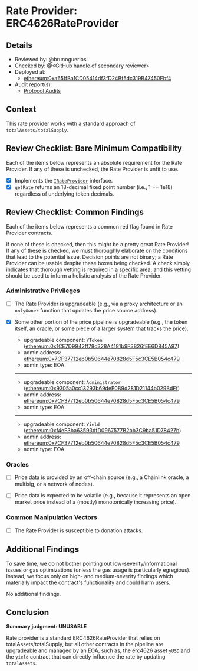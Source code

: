 # Rate Provider: ERC4626RateProvider

## Details
- Reviewed by: @brunoguerios
- Checked by: @\<GitHub handle of secondary reviewer\>
- Deployed at:
    - [ethereum:0xa65ffBa1CD05414df3fD24Bf5dc319B47450Fbf4](https://etherscan.io/address/0xa65ffBa1CD05414df3fD24Bf5dc319B47450Fbf4)
- Audit report(s):
    - [Protocol Audits](https://docs.yield.fi/resources/audits)

## Context
This rate provider works with a standard approach of `totalAssets/totalSupply`.

## Review Checklist: Bare Minimum Compatibility
Each of the items below represents an absolute requirement for the Rate Provider. If any of these is unchecked, the Rate Provider is unfit to use.

- [x] Implements the [`IRateProvider`](https://github.com/balancer/balancer-v2-monorepo/blob/bc3b3fee6e13e01d2efe610ed8118fdb74dfc1f2/pkg/interfaces/contracts/pool-utils/IRateProvider.sol) interface.
- [x] `getRate` returns an 18-decimal fixed point number (i.e., 1 == 1e18) regardless of underlying token decimals.

## Review Checklist: Common Findings
Each of the items below represents a common red flag found in Rate Provider contracts.

If none of these is checked, then this might be a pretty great Rate Provider! If any of these is checked, we must thoroughly elaborate on the conditions that lead to the potential issue. Decision points are not binary; a Rate Provider can be usable despite these boxes being checked. A check simply indicates that thorough vetting is required in a specific area, and this vetting should be used to inform a holistic analysis of the Rate Provider.

### Administrative Privileges
- [ ] The Rate Provider is upgradeable (e.g., via a proxy architecture or an `onlyOwner` function that updates the price source address).

- [x] Some other portion of the price pipeline is upgradeable (e.g., the token itself, an oracle, or some piece of a larger system that tracks the price).
    
    - upgradeable component: `YToken` ([ethereum:0x1CE7D9942ff78c328A4181b9F3826fEE6D845A97](https://etherscan.io/address/0x1CE7D9942ff78c328A4181b9F3826fEE6D845A97#code))
    - admin address: [ethereum:0x7CF37712eb0b50644e70828d5F5c3CE5B054c479](https://etherscan.io/address/0x7CF37712eb0b50644e70828d5F5c3CE5B054c479)
    - admin type: EOA
    ---
    - upgradeable component: `Administrator` ([ethereum:0x9305a0cc13293b69deE0B9d281D21144b029BdFf](https://etherscan.io/address/0x9305a0cc13293b69deE0B9d281D21144b029BdFf#code))
    - admin address: [ethereum:0x7CF37712eb0b50644e70828d5F5c3CE5B054c479](https://etherscan.io/address/0x7CF37712eb0b50644e70828d5F5c3CE5B054c479)
    - admin type: EOA
    ---
    - upgradeable component: `Yield` ([ethereum:0xf4eF3ba63593dfD0967577B2bb3C9ba51D78427b](https://etherscan.io/address/0xf4eF3ba63593dfD0967577B2bb3C9ba51D78427b#code))
    - admin address: [ethereum:0x7CF37712eb0b50644e70828d5F5c3CE5B054c479](https://etherscan.io/address/0x7CF37712eb0b50644e70828d5F5c3CE5B054c479)
    - admin type: EOA


### Oracles
- [ ] Price data is provided by an off-chain source (e.g., a Chainlink oracle, a multisig, or a network of nodes).

- [ ] Price data is expected to be volatile (e.g., because it represents an open market price instead of a (mostly) monotonically increasing price).

### Common Manipulation Vectors
- [ ] The Rate Provider is susceptible to donation attacks.

## Additional Findings
To save time, we do not bother pointing out low-severity/informational issues or gas optimizations (unless the gas usage is particularly egregious). Instead, we focus only on high- and medium-severity findings which materially impact the contract's functionality and could harm users.

No additional findings.

## Conclusion
**Summary judgment: UNUSABLE**

Rate provider is a standard ERC4626RateProvider that relies on totalAssets/totalSupply, but all other contracts in the pipeline are upgradeable and managed by an EOA, such as, the erc4626 asset `yUSD` and the `yield` contract that can directly influence the rate by updating `totalAssets`.

